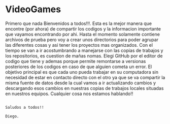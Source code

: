 VideoGames
==========
Primero que nada Bienvenidos a todos!!!. Esta es la mejor manera que encontre (por ahora) de compartir los codigos y la informacion importante que vayamos encontrando por ahi. 
Hasta el momento solamente contiene archivos de prueba pero voy a crear unos directorios para poder agrupar las diferentes cosas y asi tener los proyectos mas organizados.
Con el tiempo se van a ir acostumbrando a manejarse con las copias de trabajos y los repositorios, es cuestion de mañas nomas. Elegi GitHub por el editor de codigo que tiene y ademas porque permite remontarse a versionas posteriores de los codigos en caso de que alguien cometa un error.
El objetivo principal es que cada uno pueda trabajar en su computadora sin necesidad de estar en contacto directo con el otro ya que se va compartir la misma fuente de datos desde la cual vamos a ir actualizando cambios y descargando esos cambios en nuestras copias de trabajos locales situadas en nuestros equipos.
Cualquier cosa nos estamos hablando!!

                                                                                            Saludos a todos!!
                                                                                            Diego.


